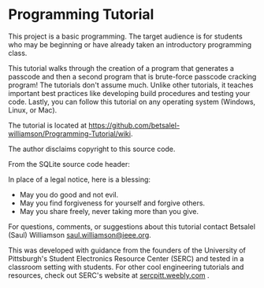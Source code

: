 # Programming Tutorial
This project is a basic programming. The target audience is for students who may be beginning or have already taken an introductory programming class.

This tutorial walks through the creation of a program that generates a passcode and then a second program that is brute-force passcode cracking program! The tutorials don't assume much. Unlike other tutorials, it teaches important best practices like developing build procedures and testing your code. Lastly, you can follow this tutorial on any operating system (Windows, Linux, or Mac).

The tutorial is located at <https://github.com/betsalel-williamson/Programming-Tutorial/wiki>.

The author disclaims copyright to this source code.  

From the SQLite source code header:

In place of a legal notice, here is a blessing:
- May you do good and not evil.
- May you find forgiveness for yourself and forgive others.
- May you share freely, never taking more than you give.

For questions, comments, or suggestions about this tutorial contact Betsalel (Saul) Williamson [saul.williamson@ieee.org](mailto:saul.williamson@ieee.org).

This was developed with guidance from the founders of the University of Pittsburgh's Student Electronics Resource Center (SERC) and tested in a classroom setting with students.  For other cool engineering tutorials and resources, check out SERC's website at [sercpitt.weebly.com](https://sercpitt.weebly.com/) .
